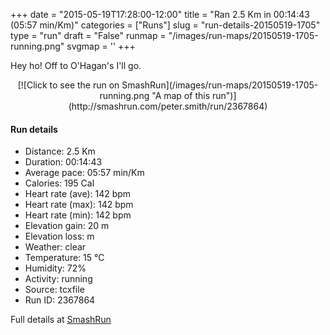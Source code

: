 +++
date = "2015-05-19T17:28:00-12:00"
title = "Ran 2.5 Km in 00:14:43 (05:57 min/Km)"
categories = ["Runs"]
slug = "run-details-20150519-1705"
type = "run"
draft = "False"
runmap = "/images/run-maps/20150519-1705-running.png"
svgmap = '<polyline points="43 100, 47 96, 52 86, 53 80, 50 79, 41 78, 38 56, 38 55, 62 8, 63 8, 63 3, 55 6, 55 0">'
+++

Hey ho! Off to O'Hagan's I'll go. 



<!--more-->

<center>
[![Click to see the run on SmashRun](/images/run-maps/20150519-1705-running.png "A map of this run")](http://smashrun.com/peter.smith/run/2367864)
</center>

#### Run details

* Distance: 2.5 Km
* Duration: 00:14:43
* Average pace: 05:57 min/Km
* Calories: 195 Cal
* Heart rate (ave): 142 bpm
* Heart rate (max): 142 bpm
* Heart rate (min): 142 bpm
* Elevation gain: 20 m
* Elevation loss:  m
* Weather: clear
* Temperature: 15 &deg;C
* Humidity: 72%
* Activity: running
* Source: tcxfile
* Run ID: 2367864

Full details at [SmashRun](http://smashrun.com/peter.smith/run/2367864)